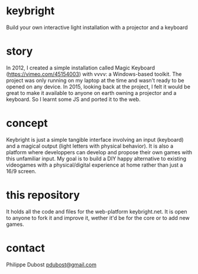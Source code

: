 # keybright
Build your own interactive light installation with a projector and a keyboard

# story
In 2012, I created a simple installation called Magic Keyboard (https://vimeo.com/45154003) with vvvv: a Windows-based toolkit. The project was only running on my laptop at the time and wasn't ready to be opened on any device. 
In 2015, looking back at the project, I felt it would be great to make it available to anyone on earth owning a projector and a keyboard. 
So I learnt some JS and ported it to the web.

# concept
Keybright is just a simple tangible interface involving an input (keyboard) and a magical output (light letters with physical behavior).
It is also a platform where developpers can develop and propose their own games with this unfamiliar input.
My goal is to build a DIY happy alternative to existing videogames with a physical/digital experience at home rather than just a 16/9 screen.

# this repository
It holds all the code and files for the web-platform keybright.net.
It is open to anyone to fork it and improve it, wether it'd be for the core or to add new games.

# contact
Philippe Dubost
pdubost@gmail.com
